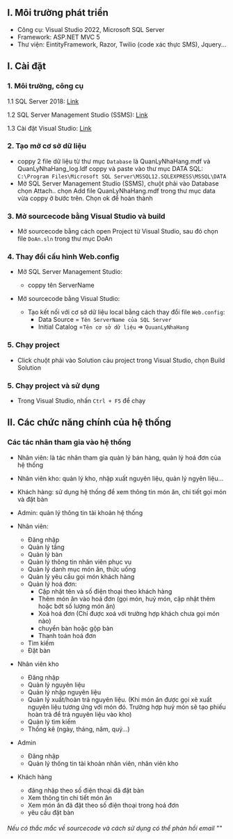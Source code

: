 ## I. Môi trường phát triển
   * Công cụ: Visual Studio 2022, Microsoft SQL Server
   * Framework: ASP.NET MVC 5
   * Thư viện: EintityFramework, Razor, Twilio (code xác thực SMS), Jquery...

## I. Cài đặt

### 1. Môi trường, công cụ
  1.1 SQL Server 2018: [Link](https://go.microsoft.com/fwlink/?linkid=866662)

  1.2 SQL Server Management Studio (SSMS): [Link](https://aka.ms/ssmsfullsetup)

  1.3 Cài đặt Visual Studio:  [Link](https://visualstudio.microsoft.com/thank-you-downloading-visual-studio/?sku=Enterprise&rel=16)

### 2. Tạo mở cơ sở dữ liệu
  * coppy 2 file dữ liệu từ thư mục `Database` là QuanLyNhaHang.mdf và QuanLyNhaHang_log.ldf coppy và paste vào thư mục DATA SQL: `C:\Program Files\Microsoft SQL Server\MSSQL12.SQLEXPRESS\MSSQL\DATA`
  * Mở SQL Server Management Studio (SSMS), chuột phải vào Database chọn Attach.. chọn Add file QuanLyNhaHang.mdf trong thư mục data vừa coppy ở bước trên. Chọn ok để hoàn thành

### 3. Mở sourcecode bằng Visual Studio và build   
  * Mở sourcecode bằng cách open Project từ Visual Studio, sau đó chọn file `DoAn.sln` trong thư mục DoAn

### 4. Thay đổi cấu hình Web.config
  * Mở SQL Server Management Studio: 
    * coppy tên ServerName

  * Mở sourcecode bằng Visual Studio:
    * Tạo kết nối với cơ sở dữ liệu local bằng cách thay đổi file `Web.config`: 
      * Data Source = `Tên ServerName của SQL Server`
      * Initial Catalog =`Tên cơ sở dữ liệu` => `QuuanLyNhaHang`

### 5. Chạy project
  * Click chuột phải vào Solution cảu project trong Visual Studio, chọn Build Solution 

### 5. Chạy project và sử dụng
  * Trong Visual Studio, nhấn `Ctrl + F5` để chạy

## II. Các chức năng chính của hệ thống

### Các tác nhân tham gia vào hệ thống
  * Nhân viên: là tác nhân tham gia quản lý bán hàng, quản lý hoá đơn của hệ thống
  * Nhân viên kho: quản lý kho, nhập xuất nguyên liệu, quản lý ngyên liệu... 
  * Khách hàng: sử dụng hệ thống để xem thông tin món ăn, chi tiết gọi món và đặt bàn
  * Admin: quản lý thông tin tài khoản hệ thống

  * Nhân viên:
    * Đăng nhập
    * Quản lý tầng
    * Quản lý bàn
    * Quản lý thông tin nhân viên phục vụ
    * Quản lý danh mục món ăn, thức uống
    * Quản lý yêu cầu gọi món khách hàng
    * Quản lý hoá đơn:
      * Cập nhật tên và số điện thoại theo khách hàng
      * Thêm món ăn vào hoá đơn (gọi món, huỷ món, cập nhật thêm hoặc bớt số lượng món ăn)
      * Xoá hoá đơn (Chỉ được xoá với trường hợp khách chưa gọi món nào)
      * chuyển bàn hoặc gộp bàn
      * Thanh toán hoá đơn
    * Tìm kiếm
    * Đặt bàn

  * Nhân viên kho
    * Đăng nhập
    * Quản lý nguyên liệu
    * Quản lý nhập nguyên liệu
    * Quản lý xuất/hoàn trả nguyên liệu. (Khi món ăn được gọi xẽ xuất nguyên liệu tương ứng với món đó. Trường hợp huỷ món sẽ tạo phiếu hoàn trả để trả nguyên liệu vào kho)
    * Quản lý tìm kiếm
    * Thống kê (ngày, tháng, năm, quý...)

  * Admin
    * Đăng nhập
    * Quản lý thông tin tài khoản nhân viên, nhân viên kho

  * Khách hàng
    * đăng nhập theo số điện thoại đã đặt bàn
    * Xem thông tin chi tiết món ăn
    * Xem món ăn đã đặt theo số điện thoại trong hoá đơn
    * yêu cầu đặt bàn

###### Nếu có thắc mắc về sourcecode và cách sử dụng có thể phản hồi email ""